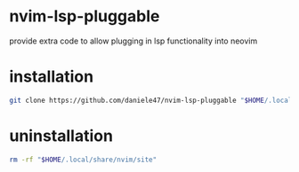 # nvim-lsp-pluggable
provide extra code to allow plugging in lsp functionality into neovim

# installation
```sh
git clone https://github.com/daniele47/nvim-lsp-pluggable "$HOME/.local/share/nvim/site"
```

# uninstallation
```sh
rm -rf "$HOME/.local/share/nvim/site"
```
